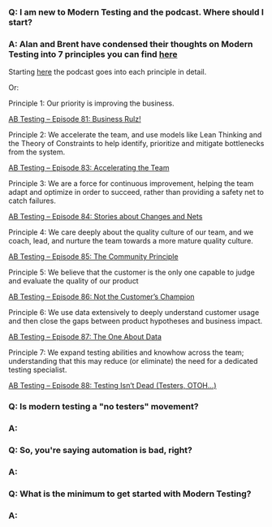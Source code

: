 ### Q: I am new to Modern Testing and the podcast.  Where should I start?

### A: Alan and Brent have condensed their thoughts on Modern Testing into 7 principles you can find [here](http://https://www.angryweasel.com/ABTesting/modern-testing-principles/)

Starting [here](https://www.angryweasel.com/ABTesting/page/6/) the podcast goes into each principle in detail.  

Or:

Principle 1: Our priority is improving the business.

[AB Testing – Episode 81: Business Rulz!](https://www.angryweasel.com/ABTesting/ab-testing-episode-81-business-rulz/)

Principle 2: We accelerate the team, and use models like Lean Thinking and the Theory of Constraints to help identify, prioritize and mitigate bottlenecks from the system.

[AB Testing – Episode 83: Accelerating the Team](https://www.angryweasel.com/ABTesting/ab-testing-episode-83-accelerating-the-team/)

Principle 3: We are a force for continuous improvement, helping the team adapt and optimize in order to succeed, rather than providing a safety net to catch failures.

[AB Testing – Episode 84: Stories about Changes and Nets](https://www.angryweasel.com/ABTesting/ab-testing-episode-84-stories-about-changes-and-nets/)

Principle 4: We care deeply about the quality culture of our team, and we coach, lead, and nurture the team towards a more mature quality culture.

[AB Testing – Episode 85: The Community Principle](https://www.angryweasel.com/ABTesting/ab-testing-episode-85-the-community-principle/)

Principle 5: We believe that the customer is the only one capable to judge and evaluate the quality of our product

[AB Testing – Episode 86: Not the Customer’s Champion](https://www.angryweasel.com/ABTesting/ab-testing-episode-86-not-the-customers-champion/)

Principle 6: We use data extensively to deeply understand customer usage and then close the gaps between product hypotheses and business impact.

[AB Testing – Episode 87: The One About Data](https://www.angryweasel.com/ABTesting/ab-testing-episode-87-the-one-about-data/)

Principle 7: We expand testing abilities and knowhow across the team; understanding that this may reduce (or eliminate) the need for a dedicated testing specialist.

[AB Testing – Episode 88: Testing Isn’t Dead (Testers, OTOH…)](https://www.angryweasel.com/ABTesting/ab-testing-episode-88-testing-isnt-dead-testers-otoh/)


### Q: Is modern testing a "no testers" movement?

### A:

### Q: So, you're saying automation is bad, right?

### A:

### Q: What is the minimum to get started with Modern Testing?

### A:




